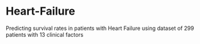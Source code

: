 # Heart-Failure
 Predicting survival rates in patients with Heart Failure using dataset of 299 patients with 13 clinical factors
